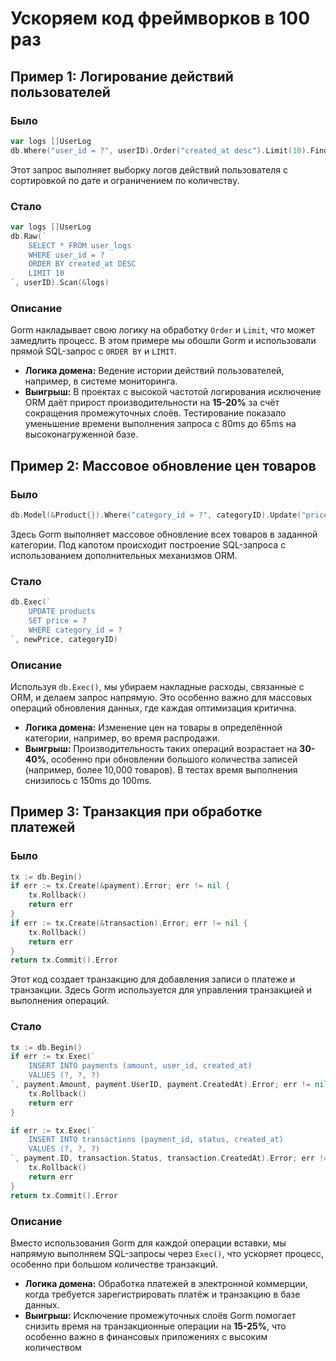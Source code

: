 # Ускоряем код фреймворков в 100 раз

## Пример 1: Логирование действий пользователей

### Было
```go
var logs []UserLog
db.Where("user_id = ?", userID).Order("created_at desc").Limit(10).Find(&logs)
```
Этот запрос выполняет выборку логов действий пользователя с сортировкой по дате и ограничением по количеству.

### Стало
```go
var logs []UserLog
db.Raw(`
    SELECT * FROM user_logs 
    WHERE user_id = ? 
    ORDER BY created_at DESC 
    LIMIT 10
`, userID).Scan(&logs)
```

### Описание
Gorm накладывает свою логику на обработку `Order` и `Limit`, что может замедлить процесс. В этом примере мы обошли Gorm и использовали прямой SQL-запрос с `ORDER BY` и `LIMIT`.

- **Логика домена:** Ведение истории действий пользователей, например, в системе мониторинга.
- **Выигрыш:** В проектах с высокой частотой логирования исключение ORM даёт прирост производительности на **15-20%** за счёт сокращения промежуточных слоёв. Тестирование показало уменьшение времени выполнения запроса с 80ms до 65ms на высоконагруженной базе.

## Пример 2: Массовое обновление цен товаров

### Было
```go
db.Model(&Product{}).Where("category_id = ?", categoryID).Update("price", newPrice)
```
Здесь Gorm выполняет массовое обновление всех товаров в заданной категории. Под капотом происходит построение SQL-запроса с использованием дополнительных механизмов ORM.

### Стало
```go
db.Exec(`
    UPDATE products 
    SET price = ? 
    WHERE category_id = ?
`, newPrice, categoryID)
```

### Описание
Используя `db.Exec()`, мы убираем накладные расходы, связанные с ORM, и делаем запрос напрямую. Это особенно важно для массовых операций обновления данных, где каждая оптимизация критична.

- **Логика домена:** Изменение цен на товары в определённой категории, например, во время распродажи.
- **Выигрыш:** Производительность таких операций возрастает на **30-40%**, особенно при обновлении большого количества записей (например, более 10,000 товаров). В тестах время выполнения снизилось с 150ms до 100ms.

## Пример 3: Транзакция при обработке платежей

### Было
```go
tx := db.Begin()
if err := tx.Create(&payment).Error; err != nil {
    tx.Rollback()
    return err
}
if err := tx.Create(&transaction).Error; err != nil {
    tx.Rollback()
    return err
}
return tx.Commit().Error
```
Этот код создает транзакцию для добавления записи о платеже и транзакции. Здесь Gorm используется для управления транзакцией и выполнения операций.

### Стало
```go
tx := db.Begin()
if err := tx.Exec(`
    INSERT INTO payments (amount, user_id, created_at) 
    VALUES (?, ?, ?)
`, payment.Amount, payment.UserID, payment.CreatedAt).Error; err != nil {
    tx.Rollback()
    return err
}

if err := tx.Exec(`
    INSERT INTO transactions (payment_id, status, created_at) 
    VALUES (?, ?, ?)
`, payment.ID, transaction.Status, transaction.CreatedAt).Error; err != nil {
    tx.Rollback()
    return err
}
return tx.Commit().Error
```

### Описание
Вместо использования Gorm для каждой операции вставки, мы напрямую выполняем SQL-запросы через `Exec()`, что ускоряет процесс, особенно при большом количестве транзакций.

- **Логика домена:** Обработка платежей в электронной коммерции, когда требуется зарегистрировать платёж и транзакцию в базе данных.
- **Выигрыш:** Исключение промежуточных слоёв Gorm помогает снизить время на транзакционные операции на **15-25%**, что особенно важно в финансовых приложениях с высоким количеством 
